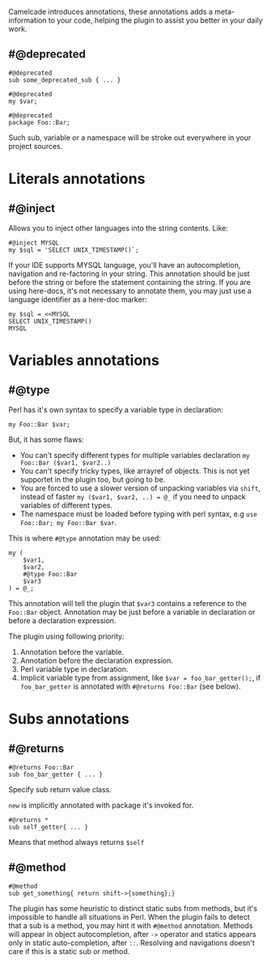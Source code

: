 Camelcade introduces annotations, these annotations adds a meta-information to your code, helping the plugin to assist you better in your daily work.

## #@deprecated
```
#@deprecated
sub some_deprecated_sub { ... }

#@deprecated
my $var;

#@deprecated 
package Foo::Bar;
```
Such sub, variable or a namespace will be stroke out everywhere in your project sources. 

# Literals annotations
## #@inject 
Allows you to inject other languages into the string contents. Like:
```
#@inject MYSQL
my $sql = 'SELECT UNIX_TIMESTAMP()`;
```
If your IDE supports MYSQL language, you'll have an autocompletion, navigation and re-factoring in your string.
This annotation should be just before the string or before the statement containing the string.
If you are using here-docs, it's not necessary to annotate them, you may just use a language identifier as a here-doc marker:
```
my $sql = <<MYSQL
SELECT UNIX_TIMESTAMP()
MYSQL
```

# Variables annotations
## #@type
Perl has it's own syntax to specify a variable type in declaration:
```
my Foo::Bar $var;
```
But, it has some flaws: 
* You can't specify different types for multiple variables declaration `my Foo::Bar ($var1, $var2..)`
* You can't specify tricky types, like arrayref of objects. This is not yet supportet in the plugin too, but going to be.
* You are forced to use a slower version of unpacking variables via `shift`, instead of faster `my ($var1, $var2, ..) = @_` if you need to unpack variables of different types.
* The namespace must be loaded before typing with perl syntax, e.g `use Foo::Bar; my Foo::Bar $var`.

This is where `#@type` annotation may be used:
```
my ( 
    $var1, 
    $var2,
    #@type Foo::Bar
    $var3 
) = @_;
```
This annotation will tell the plugin that `$var3` contains a reference to the `Foo::Bar` object. Annotation may be just before a variable in declaration or before a declaration expression.

The plugin using following priority:

1. Annotation before the variable.
2. Annotation before the declaration expression.
3. Perl variable type in declaration.
4. Implicit variable type from assignment, like `$var = foo_bar_getter();`, if `foo_bar_getter` is annotated with `#@returns Foo::Bar` (see below).

# Subs annotations
## #@returns
```
#@returns Foo::Bar
sub foo_bar_getter { ... }
```
Specify sub return value class.

`new` is implicitly annotated with package it's invoked for.

```
#@returns *
sub self_getter{ ... }
```
Means that method always returns `$self`

## #@method
```
#@method
sub get_something{ return shift->{something};}
```
The plugin has some heuristic to distinct static subs from methods, but it's impossible to handle all situations in Perl. When the plugin fails to detect that a sub is a method, you may hint it with `#@method` annotation. Methods will appear in object autocompletion, after `->` operator and statics appears only in static auto-completion, after `::`. Resolving and navigations doesn't care if this is a static sub or method.
